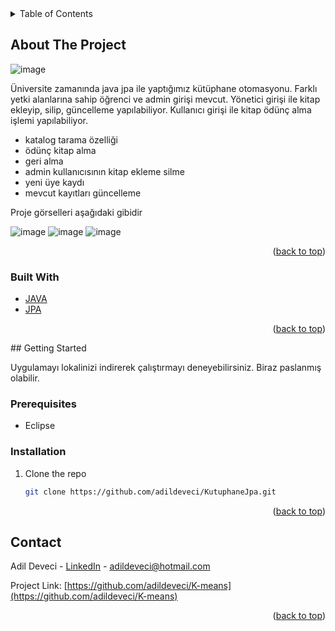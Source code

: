 <!-- TABLE OF CONTENTS -->
<details>
  <summary>Table of Contents</summary>
  <ol>
    <li>
      <a href="#about-the-project">About The Project</a>
      <ul>
        <li><a href="#built-with">Built With</a></li>
      </ul>
    </li>
    <li>
      <a href="#getting-started">Getting Started</a>
      <ul>
        <li><a href="#prerequisites">Prerequisites</a></li>
        <li><a href="#installation">Installation</a></li>
      </ul>
    </li> 
    <li><a href="#contact">Contact</a></li>
  </ol>
</details>



<!-- ABOUT THE PROJECT -->
## About The Project

![image](https://user-images.githubusercontent.com/21089760/157562125-1d4c89c2-9d84-4df8-9bd9-5e002c708cbd.png)

Üniversite zamanında java jpa ile yaptığımız kütüphane otomasyonu.
Farklı yetki alanlarına sahip öğrenci ve admin girişi mevcut.
Yönetici girişi ile kitap ekleyip, silip, güncelleme yapılabiliyor.
Kullanıcı girişi ile kitap ödünç alma işlemi yapılabiliyor.
  
* katalog tarama özelliği
* ödünç kitap alma
* geri alma 
* admin kullanıcısının kitap ekleme silme
* yeni üye kaydı
* mevcut kayıtları güncelleme 

Proje görselleri aşağıdaki gibidir

![image](https://user-images.githubusercontent.com/21089760/157562216-84ee1458-81b2-4c5e-9277-ed05d769f3d1.png)
![image](https://user-images.githubusercontent.com/21089760/157562312-0f1e916a-91b3-42f6-829d-9298f5b160a8.png)
![image](https://user-images.githubusercontent.com/21089760/157562360-5bacd44b-6a40-4ad1-8244-56f5608e59ae.png)



 <p align="right">(<a href="#top">back to top</a>)</p>

### Built With
 
* [JAVA](https://www.java.com/)
* [JPA](https://docs.oracle.com/javaee/6/tutorial/doc/bnbpz.html) 
 
 <p align="right">(<a href="#top">back to top</a>)</p>
<!-- GETTING STARTED -->
## Getting Started

Uygulamayı lokalinizi indirerek çalıştırmayı deneyebilirsiniz. Biraz paslanmış olabilir.

### Prerequisites

* Eclipse

### Installation
 
1. Clone the repo
   ```sh
   git clone https://github.com/adildeveci/KutuphaneJpa.git
   ```
   
<p align="right">(<a href="#top">back to top</a>)</p>
 
<!-- CONTACT -->
## Contact

Adil Deveci - [LinkedIn](https://www.linkedin.com/in/adildeveci/) - adildeveci@hotmail.com

Project Link: [https://github.com/adildeveci/K-means](https://github.com/adildeveci/K-means)

<p align="right">(<a href="#top">back to top</a>)</p>
